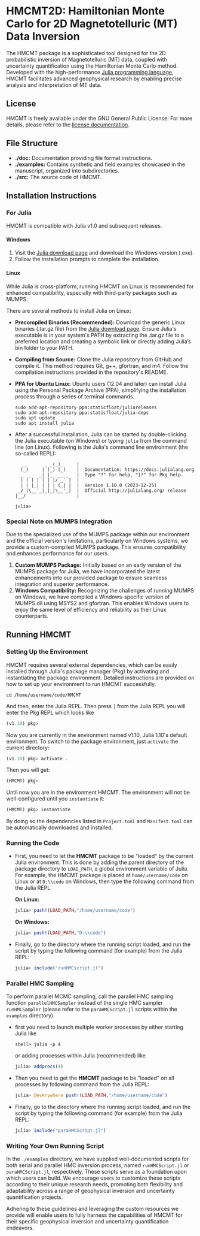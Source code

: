 # HMCMT2D: Hamiltonian Monte Carlo for 2D Magnetotelluric (MT) Data Inversion

The HMCMT package is a sophisticated tool designed for the 2D probabilistic inversion of Magnetotelluric (MT) data, coupled with uncertainty quantification using the Hamiltonian Monte Carlo method. Developed with the high-performance [Julia programming language](http://julialang.org), HMCMT facilitates advanced geophysical research by enabling precise analysis and interpretation of MT data.

## License

HMCMT is freely available under the GNU General Public License. For more details, please refer to the [license documentation](http://www.gnu.org/licenses/).

## File Structure

- **./doc:** Documentation providing file format instructions.
- **./examples:** Contains synthetic and field examples showcased in the manuscript, organized into subdirectories.
- **./src:** The source code of HMCMT.

## Installation Instructions

### For Julia

HMCMT is compatible with Julia v1.0 and subsequent releases.

#### Windows

1. Visit the [Julia download page](https://julialang.org/downloads/) and download the Windows version (.exe).
2. Follow the installation prompts to complete the installation.

#### Linux

While Julia is cross-platform, running HMCMT on Linux is recommended for enhanced compatibility, especially with third-party packages such as MUMPS. 

There are several methods to install Julia on Linux:

- **Precompiled Binaries (Recommended):** Download the generic Linux binaries (.tar.gz file) from the [Julia download page](https://julialang.org/downloads/). Ensure Julia's executable is in your system's PATH by extracting the .tar.gz file to a preferred location and creating a symbolic link or directly adding Julia’s bin folder to your PATH.

- **Compiling from Source:** Clone the Julia repository from GitHub and compile it. This method requires Git, g++, gfortran, and m4. Follow the compilation instructions provided in the repository's README.

- **PPA for Ubuntu Linux:** Ubuntu users (12.04 and later) can install Julia using the Personal Package Archive (PPA), simplifying the installation process through a series of terminal commands.

  ```shell
  sudo add-apt-repository ppa:staticfloat/juliareleases
  sudo add-apt-repository ppa:staticfloat/julia-deps
  sudo apt update
  sudo apt install julia
  ```

- After a successful installation, Julia can be started by double-clicking the Julia executable (on Windows) or typing `julia` from the command line (on Linux). Following is the Julia's command line environment (the so-called REPL):

  ```shell
     _       _ _(_)_     |
    (_)     | (_) (_)    |  Documentation: https://docs.julialang.org
    _  _   _| |_  __ _   |  Type "?" for help, "]?" for Pkg help.
    | | | | | | |/ _` |  |
    | | |_| | | | (_| |  |  Version 1.10.0 (2023-12-25)
   _/ |\__'_|_|_|\__'_|  |  Official http://julialang.org/ release
  |__/                   |  
  
  julia>
  ```

### Special Note on MUMPS Integration

Due to the specialized use of the MUMPS package within our environment and the official version's limitations, particularly on Windows systems, we provide a custom-compiled MUMPS package. This ensures compatibility and enhances performance for our users.

1. **Custom MUMPS Package:** Initially based on an early version of the MUMPS package for Julia, we have incorporated the latest enhancements into our provided package to ensure seamless integration and superior performance.
2. **Windows Compatibility:** Recognizing the challenges of running MUMPS on Windows, we have compiled a Windows-specific version of MUMPS.dll using MSYS2 and gfortran. This enables Windows users to enjoy the same level of efficiency and reliability as their Linux counterparts.

## Running HMCMT

### Setting Up the Environment

HMCMT requires several external dependencies, which can be easily installed through Julia's package manager (Pkg) by activating and instantiating the package environment. Detailed instructions are provided on how to set up your environment to run HMCMT successfully.

```shell
cd /home/username/code/HMCMT
```

And then, enter the Julia REPL. Then press `]` from the Julia REPL you will enter the Pkg REPL which looks like
```julia
(v1.10) pkg>
```

Now you are currently in the environment named v1.10, Julia 1.10's default environment. To switch to the package environment, just `activate` the current directory:
```julia
(v1.10) pkg> activate .
```
Then you will get:
```julia
(HMCMT) pkg>
```
Until now you are in the environment HMCMT. The environment will not be well-configured until you `instantiate` it:
```julia
(HMCMT) pkg> instantiate
```
By doing so the dependencies listed in `Project.toml` and `Manifest.toml` can be automatically downloaded and installed.

### Running the Code

* First, you need to let the **HMCMT** package to be "loaded" by the current Julia environment. This is done by adding the parent directory of the package directory to  `LOAD_PATH`, a global environment variable of Julia. For example, the HMCMT package is placed at `home/username/code` on Linux or at `D:\\code` on Windows, then type the following command from the Julia REPL:

  **On Linux:**
  
  ```julia
  julia> push!(LOAD_PATH,"/home/username/code")
  ```
  **On Windows:** 
  
  ```julia
  julia> push!(LOAD_PATH,"D:\\code")
  ```
  
  


* Finally, go to the directory where the running script loaded, and run the script by typing the following command (for example) from the Julia REPL:

  ```julia
  julia> include("runHMCscript.jl")
  ```

### Parallel HMC Sampling
To perform parallel MCMC sampling, call the parallel HMC sampling function `parallelHMCSampler` instead of  the single HMC sampler `runHMCSampler` (please refer to the `paraHMCScript.jl` scripts within the `examples` directory).

* first you need to launch multiple worker processes by either starting Julia like

  ```shell
  shell> julia -p 4
  ```

  or adding processes within Julia (recommended) like

  ```julia
  julia> addprocs(4)
  ```

* Then you need to get the **HMCMT** package to be "loaded" on all processes by following command from the Julia REPL:

  ```julia
  julia> @everywhere push!(LOAD_PATH,"/home/username/code")
  ````

* Finally, go to the directory where the running script loaded, and run the script by typing the following command (for example) from the Julia REPL:

  ```julia
  julia> include("paraHMCScript.jl")
  ```

### Writing Your Own Running Script

In the `./examples` directory, we have supplied well-documented scripts for both serial and parallel HMC inversion process, named `runHMCScript.jl` or `paraHMCScript.jl`, respectively. These scripts serve as a foundation upon which users can build. We encourage users to customize these scripts according to their unique research needs, promoting both flexibility and adaptability across a range of geophysical inversion and uncertainty quantification projects.

Adhering to these guidelines and leveraging the custom resources we provide will enable users to fully harness the capabilities of HMCMT for their specific geophysical inversion and uncertainty quantification endeavors.
